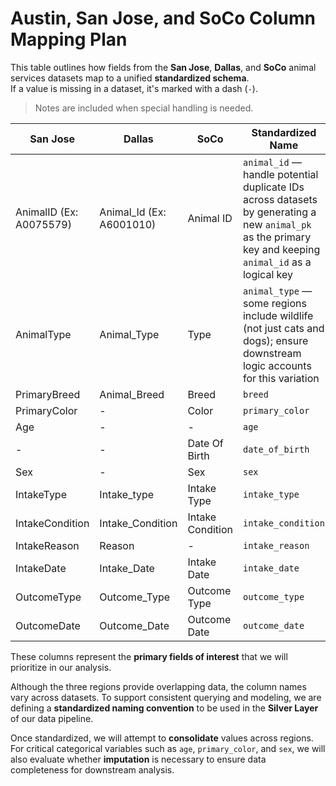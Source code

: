 # Austin, San Jose, and SoCo Column Mapping Plan

This table outlines how fields from the **San Jose**, **Dallas**, and **SoCo** animal services datasets map to a unified **standardized schema**.  
If a value is missing in a dataset, it's marked with a dash (`-`).  
> Notes are included when special handling is needed.

| San Jose                   | Dallas                | SoCo             | Standardized Name                                      |
|----------------------------|------------------------|------------------|--------------------------------------------------------|
| AnimalID (Ex: A0075579)    | Animal_Id (Ex: A6001010) | Animal ID       | `animal_id` — handle potential duplicate IDs across datasets by generating a new `animal_pk` as the primary key and keeping `animal_id` as a logical key |
| AnimalType                 | Animal_Type           | Type             | `animal_type` — some regions include wildlife (not just cats and dogs); ensure downstream logic accounts for this variation |
| PrimaryBreed               | Animal_Breed          | Breed            | `breed`                                                |
| PrimaryColor               | -                     | Color            | `primary_color`                                        |
| Age                        | -                     | -                | `age`                                                  |
| -                          | -                     | Date Of Birth    | `date_of_birth`                                        |
| Sex                        | -                     | Sex              | `sex`                                                  |
| IntakeType                 | Intake_type           | Intake Type      | `intake_type`                                          |
| IntakeCondition            | Intake_Condition      | Intake Condition | `intake_condition`                                     |
| IntakeReason               | Reason                | -                | `intake_reason`                                        |
| IntakeDate                 | Intake_Date           | Intake Date      | `intake_date`                                          |
| OutcomeType                | Outcome_Type           | Outcome Type     | `outcome_type`                                         |
| OutcomeDate                | Outcome_Date           | Outcome Date     | `outcome_date`                                         |

These columns represent the **primary fields of interest** that we will prioritize in our analysis.

Although the three regions provide overlapping data, the column names vary across datasets. To support consistent querying and modeling, we are defining a **standardized naming convention** to be used in the **Silver Layer** of our data pipeline.

Once standardized, we will attempt to **consolidate** values across regions. For critical categorical variables such as `age`, `primary_color`, and `sex`, we will also evaluate whether **imputation** is necessary to ensure data completeness for downstream analysis.